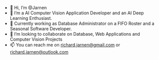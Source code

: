 - 👋 Hi, I’m @Jarnen
- 👀 I’m a AI Computer Vision Application Developer and an AI Deep Learning Enthusiast.
- 🌱 Currently working as Database Administrator on a FIFO Roster and  a Seasonal Software Developer.  
- 💞️ I’m looking to collaborate on Database, Web Applications and Computer Vision Projects
- 📫 You can reach me on richard.jarnen@gmail.com or richard.jarnen@outlook.com

<!---
Jarnen/Jarnen is a ✨ special ✨ repository because its `README.md` (this file) appears on your GitHub profile.
You can click the Preview link to take a look at your changes.
--->
